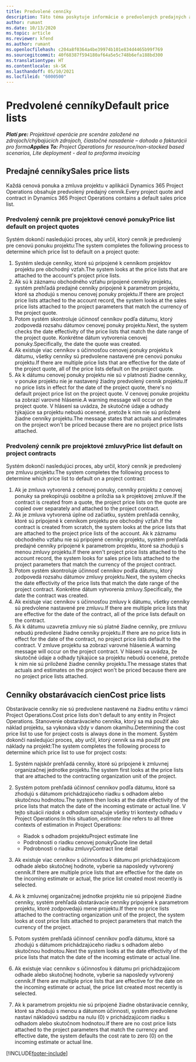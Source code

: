 ```yaml
---
title: Predvolené cenníky
description: Táto téma poskytuje informácie o predvolených predajných a obstarávacích cenníkoch v Project Operations.
author: rumant
ms.date: 10/13/2020
ms.topic: article
ms.reviewer: kfend
ms.author: rumant
ms.openlocfilehash: c204a8f0364a4be39974b101e834d4465b99f769
ms.sourcegitcommit: 40f68387f594180af64a5e5c748b6efa188bd300
ms.translationtype: HT
ms.contentlocale: sk-SK
ms.lasthandoff: 05/10/2021
ms.locfileid: "6000500"
---
```

# <a name="default-price-lists"></a><span data-ttu-id="5255e-103">Predvolené cenníky</span><span class="sxs-lookup"><span data-stu-id="5255e-103">Default price lists</span></span>

<span data-ttu-id="5255e-104">_**Platí pre:** Projektové operácie pre scenáre založené na zdrojoch/chýbajúcich zdrojoch, čiastočné nasadenie – dohoda o fakturácii pro forma_</span><span class="sxs-lookup"><span data-stu-id="5255e-104">_**Applies To:** Project Operations for resource/non-stocked based scenarios, Lite deployment - deal to proforma invoicing_</span></span>

## <a name="sales-price-lists"></a><span data-ttu-id="5255e-105">Predajné cenníky</span><span class="sxs-lookup"><span data-stu-id="5255e-105">Sales price lists</span></span>

<span data-ttu-id="5255e-106">Každá cenová ponuka a zmluva projektu v aplikácii Dynamics 365 Project Operations obsahuje predvolený predajný cenník.</span><span class="sxs-lookup"><span data-stu-id="5255e-106">Every project quote and contract in Dynamics 365 Project Operations contains a default sales price list.</span></span> 

### <a name="price-list-default-on-project-quotes"></a><span data-ttu-id="5255e-107">Predvolený cenník pre projektové cenové ponuky</span><span class="sxs-lookup"><span data-stu-id="5255e-107">Price list default on project quotes</span></span>
<span data-ttu-id="5255e-108">Systém dokončí nasledujúci proces, aby určil, ktorý cenník je predvolený pre cenovú ponuku projektu:</span><span class="sxs-lookup"><span data-stu-id="5255e-108">The system completes the following process to determine which price list to default on a project quote:</span></span>

1. <span data-ttu-id="5255e-109">Systém sleduje cenníky, ktoré sú pripojené k cenníkom projektov projektu pre obchodný vzťah.</span><span class="sxs-lookup"><span data-stu-id="5255e-109">The system looks at the price lists that are attached to the account's project price lists.</span></span> 
2. <span data-ttu-id="5255e-110">Ak sú k záznamu obchodného vzťahu pripojené cenníky projektu, systém prehľadá predajné cenníky pripojené k parametrom projektu, ktoré sa zhodujú s menou cenovej ponuky projektu.</span><span class="sxs-lookup"><span data-stu-id="5255e-110">If there are project price lists attached to the account record, the system looks at the sales price lists attached to the project parameters that match the currency of the project quote.</span></span>
3. <span data-ttu-id="5255e-111">Potom systém skontroluje účinnosť cenníkov podľa dátumu, ktorý zodpovedá rozsahu dátumov cenovej ponuky projektu.</span><span class="sxs-lookup"><span data-stu-id="5255e-111">Next, the system checks the date effectivity of the price lists that match the date range of the project quote.</span></span> <span data-ttu-id="5255e-112">Konkrétne dátum vytvorenia cenovej ponuky.</span><span class="sxs-lookup"><span data-stu-id="5255e-112">Specifically, the date the quote was created.</span></span>
4. <span data-ttu-id="5255e-113">Ak existuje viac cenníkov s účinnosťou cenovej ponuky projektu k dátumu, všetky cenníky sú predvolene nastavené pre cenovú ponuku projektu.</span><span class="sxs-lookup"><span data-stu-id="5255e-113">If there are multiple price lists that are effective for the date of the project quote, all of the price lists default on the project quote.</span></span>
5. <span data-ttu-id="5255e-114">Ak k dátumu cenovej ponuky projektu nie sú v platnosti žiadne cenníky, v ponuke projektu nie je nastavený žiadny predvolený cenník projektu.</span><span class="sxs-lookup"><span data-stu-id="5255e-114">If no price lists in effect for the date of the project quote, there's no default project price list on the project quote.</span></span> <span data-ttu-id="5255e-115">V cenovej ponuke projektu sa zobrazí varovné hlásenie.</span><span class="sxs-lookup"><span data-stu-id="5255e-115">A warning message will occur on the project quote.</span></span> <span data-ttu-id="5255e-116">V hlásení sa uvádza, že skutočné údaje a odhady týkajúce sa projektu nebudú ocenené, pretože k nim nie sú priložené žiadne cenníky projektu.</span><span class="sxs-lookup"><span data-stu-id="5255e-116">The message states that actuals and estimates on the project won't be priced because there are no project price lists attached.</span></span>

### <a name="price-list-default-on-project-contracts"></a><span data-ttu-id="5255e-117">Predvolený cenník pre projektové zmluvy</span><span class="sxs-lookup"><span data-stu-id="5255e-117">Price list default on project contracts</span></span> 
<span data-ttu-id="5255e-118">Systém dokončí nasledujúci proces, aby určil, ktorý cenník je predvolený pre zmluvu projektu:</span><span class="sxs-lookup"><span data-stu-id="5255e-118">The system completes the following process to determine which price list to default on a project contract:</span></span>

1. <span data-ttu-id="5255e-119">Ak je zmluva vytvorená z cenovej ponuky, cenníky projektu z cenovej ponuky sa prekopírujú osobitne a priložia sa k projektovej zmluve.</span><span class="sxs-lookup"><span data-stu-id="5255e-119">If the contract is created from a quote, the project price lists on the quote are copied over separately and attached to the project contract.</span></span>
2. <span data-ttu-id="5255e-120">Ak je zmluva vytvorená úplne od začiatku, systém prehľadá cenníky, ktoré sú pripojené k cenníkom projektu pre obchodný vzťah.</span><span class="sxs-lookup"><span data-stu-id="5255e-120">If the contract is created from scratch, the system looks at the price lists that are attached to the project price lists of the account.</span></span> <span data-ttu-id="5255e-121">Ak k záznamu obchodného vzťahu nie sú pripojené cenníky projektu, systém prehľadá predajné cenníky pripojené k parametrom projektu, ktoré sa zhodujú s menou zmluvy projektu.</span><span class="sxs-lookup"><span data-stu-id="5255e-121">If there aren't project price lists attached to the account record, the system looks for sales price lists attached to the project parameters that match the currency of the project contract.</span></span>
4. <span data-ttu-id="5255e-122">Potom systém skontroluje účinnosť cenníkov podľa dátumu, ktorý zodpovedá rozsahu dátumov zmluvy projektu.</span><span class="sxs-lookup"><span data-stu-id="5255e-122">Next, the system checks the date effectivity of the price lists that match the date range of the project contract.</span></span> <span data-ttu-id="5255e-123">Konkrétne dátum vytvorenia zmluvy.</span><span class="sxs-lookup"><span data-stu-id="5255e-123">Specifically, the date the contract was created.</span></span>
5. <span data-ttu-id="5255e-124">Ak existuje viac cenníkov s účinnosťou zmluvy k dátumu, všetky cenníky sú predvolene nastavené pre zmluvu.</span><span class="sxs-lookup"><span data-stu-id="5255e-124">If there are multiple price lists that are effective for the date of the contract, all of the price lists default on the contract.</span></span>
6. <span data-ttu-id="5255e-125">Ak k dátumu uzavretia zmluvy nie sú platné žiadne cenníky, pre zmluvu nebudú predvolené žiadne cenníky projektu.</span><span class="sxs-lookup"><span data-stu-id="5255e-125">If there are no price lists in effect for the date of the contract, no project price lists default to the contract.</span></span> <span data-ttu-id="5255e-126">V zmluve projektu sa zobrazí varovné hlásenie.</span><span class="sxs-lookup"><span data-stu-id="5255e-126">A warning message will occur on the project contract.</span></span> <span data-ttu-id="5255e-127">V hlásení sa uvádza, že skutočné údaje a odhady týkajúce sa projektu nebudú ocenené, pretože k nim nie sú priložené žiadne cenníky projektu.</span><span class="sxs-lookup"><span data-stu-id="5255e-127">The message states that actuals and estimates on the project won't be priced because there are no project price lists attached.</span></span>

## <a name="cost-price-lists"></a><span data-ttu-id="5255e-128">Cenníky obstarávacích cien</span><span class="sxs-lookup"><span data-stu-id="5255e-128">Cost price lists</span></span>

<span data-ttu-id="5255e-129">Obstarávacie cenníky nie sú predvolene nastavené na žiadnu entitu v rámci Project Operations.</span><span class="sxs-lookup"><span data-stu-id="5255e-129">Cost price lists don't default to any entity in Project Operations.</span></span> <span data-ttu-id="5255e-130">Stanovenie obstarávacieho cenníka, ktorý sa má použiť ako náklad projektu, sa vykonáva vždy v danom okamihu.</span><span class="sxs-lookup"><span data-stu-id="5255e-130">Determining the cost price list to use for project costs is always done in the moment.</span></span> <span data-ttu-id="5255e-131">Systém dokončí nasledujúci proces, aby určil, ktorý cenník sa má použiť pre náklady na projekt:</span><span class="sxs-lookup"><span data-stu-id="5255e-131">The system completes the following process to determine which price list to use for project costs:</span></span>

1. <span data-ttu-id="5255e-132">Systém najskôr prehľadá cenníky, ktoré sú pripojené k zmluvnej organizačnej jednotke projektu.</span><span class="sxs-lookup"><span data-stu-id="5255e-132">The system first looks at the price lists that are attached to the contracting organization unit of the project.</span></span>
2. <span data-ttu-id="5255e-133">Systém potom prehľadá účinnosť cenníkov podľa dátumu, ktoré sa zhodujú s dátumom prichádzajúceho riadku s odhadom alebo skutočnou hodnotou.</span><span class="sxs-lookup"><span data-stu-id="5255e-133">The system then looks at the date effectivity of the price lists that match the date of the incoming estimate or actual line.</span></span> <span data-ttu-id="5255e-134">V tejto situácii *riadok s odhadom* označuje všetky tri kontexty odhadu v Project Operations:</span><span class="sxs-lookup"><span data-stu-id="5255e-134">In this situation, *estimate line* refers to all three contexts of estimation in Project Operations:</span></span>

    - <span data-ttu-id="5255e-135">Riadok s odhadom projektu</span><span class="sxs-lookup"><span data-stu-id="5255e-135">Project estimate line</span></span>
    - <span data-ttu-id="5255e-136">Podrobnosti o riadku cenovej ponuky</span><span class="sxs-lookup"><span data-stu-id="5255e-136">Quote line detail</span></span>
    - <span data-ttu-id="5255e-137">Podrobnosti o riadku zmluvy</span><span class="sxs-lookup"><span data-stu-id="5255e-137">Contract line detail</span></span>
  
3. <span data-ttu-id="5255e-138">Ak existuje viac cenníkov s účinnosťou k dátumu pri prichádzajúcom odhade alebo skutočnej hodnote, vyberie sa naposledy vytvorený cenník.</span><span class="sxs-lookup"><span data-stu-id="5255e-138">If there are multiple price lists that are effective for the date on the incoming estimate or actual, the price list created most recently is selected.</span></span>
4. <span data-ttu-id="5255e-139">Ak k zmluvnej organizačnej jednotke projektu nie sú pripojené žiadne cenníky, systém prehľadá obstarávacie cenníky pripojené k parametrom projektu, ktoré zodpovedajú mene projektu.</span><span class="sxs-lookup"><span data-stu-id="5255e-139">If there no price lists attached to the contracting organization unit of the project, the system looks at cost price lists attached to project parameters that match the currency of the project.</span></span>
5. <span data-ttu-id="5255e-140">Potom systém prehľadá účinnosť cenníkov podľa dátumu, ktoré sa zhodujú s dátumom prichádzajúceho riadku s odhadom alebo skutočnou hodnotou.</span><span class="sxs-lookup"><span data-stu-id="5255e-140">Next the system looks at the date effectivity of the price lists that match the date of the incoming estimate or actual line.</span></span> 
6. <span data-ttu-id="5255e-141">Ak existuje viac cenníkov s účinnosťou k dátumu pri prichádzajúcom odhade alebo skutočnej hodnote, vyberie sa naposledy vytvorený cenník.</span><span class="sxs-lookup"><span data-stu-id="5255e-141">If there are multiple price lists that are effective for the date on the incoming estimate or actual, the price list created most recently is selected.</span></span>
7. <span data-ttu-id="5255e-142">Ak k parametrom projektu nie sú pripojené žiadne obstarávacie cenníky, ktoré sa zhodujú s menou a dátumom účinnosti, systém predvolene nastaví nákladovú sadzbu na nulu (0) v prichádzajúcom riadku s odhadom alebo skutočnom hodnotou.</span><span class="sxs-lookup"><span data-stu-id="5255e-142">If there are no cost price lists attached to the project parameters that match the currency and effective date, the system defaults the cost rate to zero (0) on the incoming estimate or actual line.</span></span>


[!INCLUDE[footer-include](../includes/footer-banner.md)]